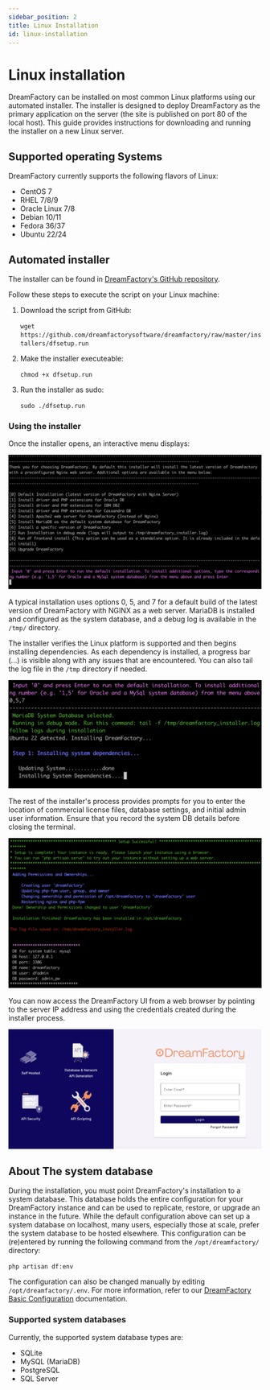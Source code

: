 ```yaml
---
sidebar_position: 2
title: Linux Installation
id: linux-installation
---
```


# Linux installation

DreamFactory can be installed on most common Linux platforms using our automated installer. The installer is designed to deploy DreamFactory as the primary application on the server (the site is published on port 80 of the local host).  This guide provides instructions for downloading and running the installer on a new Linux server.

## Supported operating Systems

DreamFactory currently supports the following flavors of Linux:

- CentOS 7
- RHEL 7/8/9
- Oracle Linux 7/8
- Debian 10/11
- Fedora 36/37
- Ubuntu 22/24

## Automated installer

The installer can be found in [DreamFactory's GitHub repository](https://github.com/dreamfactorysoftware/dreamfactory/tree/master/installers).

Follow these steps to execute the script on your Linux machine:

1. Download the script from GitHub:
    
    `wget https://github.com/dreamfactorysoftware/dreamfactory/raw/master/installers/dfsetup.run`

2. Make the installer executeable:

    `chmod +x dfsetup.run`

3. Run the installer as sudo:

    `sudo ./dfsetup.run`

### Using the installer

Once the installer opens, an interactive menu displays:

![linux installer start](/img/linux-install/df-linux-installer-start.png)

A typical installation uses options 0, 5, and 7 for a default build of the latest version of DreamFactory with NGINX as a web server. MariaDB is installed and configured as the system database, and a debug log is available in the `/tmp/` directory.

The installer verifies the Linux platform is supported and then begins installing dependencies. As each dependency is installed, a progress bar (...) is visible along with any issues that are encountered. You can also tail the log file in the `/tmp` directory if needed.

![linux installer installing](/img/linux-install/df-linux-installer-installing.png)

The rest of the installer's process provides prompts for you to enter the location of commercial license files, database settings, and initial admin user information. Ensure that you record the system DB details before closing the terminal.

![linux installer complete](/img/linux-install/df-linux-installer-complete.png)

You can now access the DreamFactory UI from a web browser by pointing to the server IP address and using the credentials created during the installer process.

![DreamFactory login page](/img/common/df-login-page.png)

## About The system database

During the installation, you must point DreamFactory's installation to a system database. This database holds the entire configuration for your DreamFactory instance and can be used to replicate, restore, or upgrade an instance in the future. While the default configuration above can set up a system database on localhost, many users, especially those at scale, prefer the system database to be hosted elsewhere. This configuration can be (re)entered by running the following command from the `/opt/dreamfactory/` directory:

`php artisan df:env`

The configuration can also be changed manually by editing `/opt/dreamfactory/.env`. For more information, refer to our [DreamFactory Basic Configuration](../DreamFactory%20Configuration/configuration) documentation.

### Supported system databases

Currently, the supported system database types are:

- SQLite
- MySQL (MariaDB)
- PostgreSQL
- SQL Server
